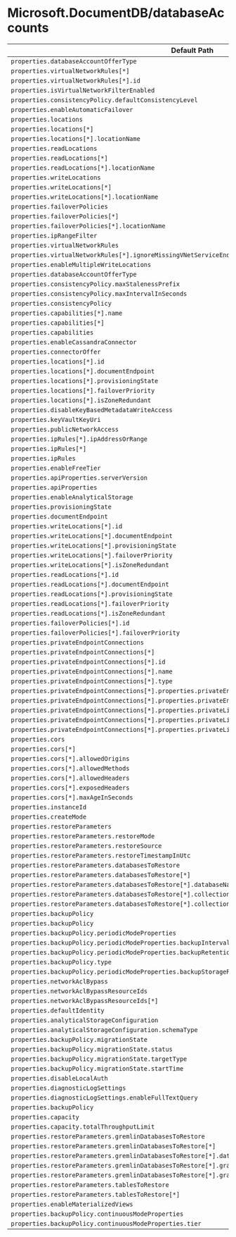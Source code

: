 # Microsoft.DocumentDB/databaseAccounts

| Default Path | Alias |
|---|---|
| `properties.databaseAccountOfferType` | `Microsoft.DocumentDB/databaseAccounts/sku.name` |
| `properties.virtualNetworkRules[*]` | `Microsoft.DocumentDB/databaseAccounts/virtualNetworkRules[*]` |
| `properties.virtualNetworkRules[*].id` | `Microsoft.DocumentDB/databaseAccounts/virtualNetworkRules[*].id` |
| `properties.isVirtualNetworkFilterEnabled` | `Microsoft.DocumentDB/databaseAccounts/isVirtualNetworkFilterEnabled` |
| `properties.consistencyPolicy.defaultConsistencyLevel` | `Microsoft.DocumentDB/databaseAccounts/consistencyPolicy.defaultConsistencyLevel` |
| `properties.enableAutomaticFailover` | `Microsoft.DocumentDB/databaseAccounts/enableAutomaticFailover` |
| `properties.locations` | `Microsoft.DocumentDB/databaseAccounts/Locations` |
| `properties.locations[*]` | `Microsoft.DocumentDB/databaseAccounts/Locations[*]` |
| `properties.locations[*].locationName` | `Microsoft.DocumentDB/databaseAccounts/Locations[*].locationName` |
| `properties.readLocations` | `Microsoft.DocumentDB/databaseAccounts/readLocations` |
| `properties.readLocations[*]` | `Microsoft.DocumentDB/databaseAccounts/readLocations[*]` |
| `properties.readLocations[*].locationName` | `Microsoft.DocumentDB/databaseAccounts/readLocations[*].locationName` |
| `properties.writeLocations` | `Microsoft.DocumentDB/databaseAccounts/writeLocations` |
| `properties.writeLocations[*]` | `Microsoft.DocumentDB/databaseAccounts/writeLocations[*]` |
| `properties.writeLocations[*].locationName` | `Microsoft.DocumentDB/databaseAccounts/writeLocations[*].locationName` |
| `properties.failoverPolicies` | `Microsoft.DocumentDB/databaseAccounts/failoverPolicies` |
| `properties.failoverPolicies[*]` | `Microsoft.DocumentDB/databaseAccounts/failoverPolicies[*]` |
| `properties.failoverPolicies[*].locationName` | `Microsoft.DocumentDB/databaseAccounts/failoverPolicies[*].locationName` |
| `properties.ipRangeFilter` | `Microsoft.DocumentDB/databaseAccounts/ipRangeFilter` |
| `properties.virtualNetworkRules` | `Microsoft.DocumentDB/databaseAccounts/virtualNetworkRules` |
| `properties.virtualNetworkRules[*].ignoreMissingVNetServiceEndpoint` | `Microsoft.DocumentDB/databaseAccounts/virtualNetworkRules[*].ignoreMissingVNetServiceEndpoint` |
| `properties.enableMultipleWriteLocations` | `Microsoft.DocumentDB/databaseAccounts/enableMultipleWriteLocations` |
| `properties.databaseAccountOfferType` | `Microsoft.DocumentDB/databaseAccounts/databaseAccountOfferType` |
| `properties.consistencyPolicy.maxStalenessPrefix` | `Microsoft.DocumentDB/databaseAccounts/consistencyPolicy.maxStalenessPrefix` |
| `properties.consistencyPolicy.maxIntervalInSeconds` | `Microsoft.DocumentDB/databaseAccounts/consistencyPolicy.maxIntervalInSeconds` |
| `properties.consistencyPolicy` | `Microsoft.DocumentDB/databaseAccounts/consistencyPolicy` |
| `properties.capabilities[*].name` | `Microsoft.DocumentDB/databaseAccounts/capabilities[*].name` |
| `properties.capabilities[*]` | `Microsoft.DocumentDB/databaseAccounts/capabilities[*]` |
| `properties.capabilities` | `Microsoft.DocumentDB/databaseAccounts/capabilities` |
| `properties.enableCassandraConnector` | `Microsoft.DocumentDB/databaseAccounts/enableCassandraConnector` |
| `properties.connectorOffer` | `Microsoft.DocumentDB/databaseAccounts/connectorOffer` |
| `properties.locations[*].id` | `Microsoft.DocumentDB/databaseAccounts/locations[*].id` |
| `properties.locations[*].documentEndpoint` | `Microsoft.DocumentDB/databaseAccounts/locations[*].documentEndpoint` |
| `properties.locations[*].provisioningState` | `Microsoft.DocumentDB/databaseAccounts/locations[*].provisioningState` |
| `properties.locations[*].failoverPriority` | `Microsoft.DocumentDB/databaseAccounts/locations[*].failoverPriority` |
| `properties.locations[*].isZoneRedundant` | `Microsoft.DocumentDB/databaseAccounts/locations[*].isZoneRedundant` |
| `properties.disableKeyBasedMetadataWriteAccess` | `Microsoft.DocumentDB/databaseAccounts/disableKeyBasedMetadataWriteAccess` |
| `properties.keyVaultKeyUri` | `Microsoft.DocumentDB/databaseAccounts/keyVaultKeyUri` |
| `properties.publicNetworkAccess` | `Microsoft.DocumentDB/databaseAccounts/publicNetworkAccess` |
| `properties.ipRules[*].ipAddressOrRange` | `Microsoft.DocumentDB/databaseAccounts/ipRules[*].ipAddressOrRange` |
| `properties.ipRules[*]` | `Microsoft.DocumentDB/databaseAccounts/ipRules[*]` |
| `properties.ipRules` | `Microsoft.DocumentDB/databaseAccounts/ipRules` |
| `properties.enableFreeTier` | `Microsoft.DocumentDB/databaseAccounts/enableFreeTier` |
| `properties.apiProperties.serverVersion` | `Microsoft.DocumentDB/databaseAccounts/apiProperties.serverVersion` |
| `properties.apiProperties` | `Microsoft.DocumentDB/databaseAccounts/apiProperties` |
| `properties.enableAnalyticalStorage` | `Microsoft.DocumentDB/databaseAccounts/enableAnalyticalStorage` |
| `properties.provisioningState` | `Microsoft.DocumentDB/databaseAccounts/provisioningState` |
| `properties.documentEndpoint` | `Microsoft.DocumentDB/databaseAccounts/documentEndpoint` |
| `properties.writeLocations[*].id` | `Microsoft.DocumentDB/databaseAccounts/writeLocations[*].id` |
| `properties.writeLocations[*].documentEndpoint` | `Microsoft.DocumentDB/databaseAccounts/writeLocations[*].documentEndpoint` |
| `properties.writeLocations[*].provisioningState` | `Microsoft.DocumentDB/databaseAccounts/writeLocations[*].provisioningState` |
| `properties.writeLocations[*].failoverPriority` | `Microsoft.DocumentDB/databaseAccounts/writeLocations[*].failoverPriority` |
| `properties.writeLocations[*].isZoneRedundant` | `Microsoft.DocumentDB/databaseAccounts/writeLocations[*].isZoneRedundant` |
| `properties.readLocations[*].id` | `Microsoft.DocumentDB/databaseAccounts/readLocations[*].id` |
| `properties.readLocations[*].documentEndpoint` | `Microsoft.DocumentDB/databaseAccounts/readLocations[*].documentEndpoint` |
| `properties.readLocations[*].provisioningState` | `Microsoft.DocumentDB/databaseAccounts/readLocations[*].provisioningState` |
| `properties.readLocations[*].failoverPriority` | `Microsoft.DocumentDB/databaseAccounts/readLocations[*].failoverPriority` |
| `properties.readLocations[*].isZoneRedundant` | `Microsoft.DocumentDB/databaseAccounts/readLocations[*].isZoneRedundant` |
| `properties.failoverPolicies[*].id` | `Microsoft.DocumentDB/databaseAccounts/failoverPolicies[*].id` |
| `properties.failoverPolicies[*].failoverPriority` | `Microsoft.DocumentDB/databaseAccounts/failoverPolicies[*].failoverPriority` |
| `properties.privateEndpointConnections` | `Microsoft.DocumentDB/databaseAccounts/privateEndpointConnections` |
| `properties.privateEndpointConnections[*]` | `Microsoft.DocumentDB/databaseAccounts/privateEndpointConnections[*]` |
| `properties.privateEndpointConnections[*].id` | `Microsoft.DocumentDB/databaseAccounts/privateEndpointConnections[*].id` |
| `properties.privateEndpointConnections[*].name` | `Microsoft.DocumentDB/databaseAccounts/privateEndpointConnections[*].name` |
| `properties.privateEndpointConnections[*].type` | `Microsoft.DocumentDB/databaseAccounts/privateEndpointConnections[*].type` |
| `properties.privateEndpointConnections[*].properties.privateEndpoint` | `Microsoft.DocumentDB/databaseAccounts/privateEndpointConnections[*].privateEndpoint` |
| `properties.privateEndpointConnections[*].properties.privateEndpoint.id` | `Microsoft.DocumentDB/databaseAccounts/privateEndpointConnections[*].privateEndpoint.id` |
| `properties.privateEndpointConnections[*].properties.privateLinkServiceConnectionState` | `Microsoft.DocumentDB/databaseAccounts/privateEndpointConnections[*].privateLinkServiceConnectionState` |
| `properties.privateEndpointConnections[*].properties.privateLinkServiceConnectionState.status` | `Microsoft.DocumentDB/databaseAccounts/privateEndpointConnections[*].privateLinkServiceConnectionState.status` |
| `properties.privateEndpointConnections[*].properties.privateLinkServiceConnectionState.actionsRequired` | `Microsoft.DocumentDB/databaseAccounts/privateEndpointConnections[*].privateLinkServiceConnectionState.actionsRequired` |
| `properties.cors` | `Microsoft.DocumentDB/databaseAccounts/cors` |
| `properties.cors[*]` | `Microsoft.DocumentDB/databaseAccounts/cors[*]` |
| `properties.cors[*].allowedOrigins` | `Microsoft.DocumentDB/databaseAccounts/cors[*].allowedOrigins` |
| `properties.cors[*].allowedMethods` | `Microsoft.DocumentDB/databaseAccounts/cors[*].allowedMethods` |
| `properties.cors[*].allowedHeaders` | `Microsoft.DocumentDB/databaseAccounts/cors[*].allowedHeaders` |
| `properties.cors[*].exposedHeaders` | `Microsoft.DocumentDB/databaseAccounts/cors[*].exposedHeaders` |
| `properties.cors[*].maxAgeInSeconds` | `Microsoft.DocumentDB/databaseAccounts/cors[*].maxAgeInSeconds` |
| `properties.instanceId` | `Microsoft.DocumentDB/databaseAccounts/instanceId` |
| `properties.createMode` | `Microsoft.DocumentDB/databaseAccounts/createMode` |
| `properties.restoreParameters` | `Microsoft.DocumentDB/databaseAccounts/restoreParameters` |
| `properties.restoreParameters.restoreMode` | `Microsoft.DocumentDB/databaseAccounts/restoreParameters.restoreMode` |
| `properties.restoreParameters.restoreSource` | `Microsoft.DocumentDB/databaseAccounts/restoreParameters.restoreSource` |
| `properties.restoreParameters.restoreTimestampInUtc` | `Microsoft.DocumentDB/databaseAccounts/restoreParameters.restoreTimestampInUtc` |
| `properties.restoreParameters.databasesToRestore` | `Microsoft.DocumentDB/databaseAccounts/restoreParameters.databasesToRestore` |
| `properties.restoreParameters.databasesToRestore[*]` | `Microsoft.DocumentDB/databaseAccounts/restoreParameters.databasesToRestore[*]` |
| `properties.restoreParameters.databasesToRestore[*].databaseName` | `Microsoft.DocumentDB/databaseAccounts/restoreParameters.databasesToRestore[*].databaseName` |
| `properties.restoreParameters.databasesToRestore[*].collectionNames` | `Microsoft.DocumentDB/databaseAccounts/restoreParameters.databasesToRestore[*].collectionNames` |
| `properties.restoreParameters.databasesToRestore[*].collectionNames[*]` | `Microsoft.DocumentDB/databaseAccounts/restoreParameters.databasesToRestore[*].collectionNames[*]` |
| `properties.backupPolicy` | `Microsoft.DocumentDB/databaseAccounts/backupPolicy.Periodic` |
| `properties.backupPolicy` | `Microsoft.DocumentDB/databaseAccounts/backupPolicy` |
| `properties.backupPolicy.periodicModeProperties` | `Microsoft.DocumentDB/databaseAccounts/backupPolicy.Periodic.periodicModeProperties` |
| `properties.backupPolicy.periodicModeProperties.backupIntervalInMinutes` | `Microsoft.DocumentDB/databaseAccounts/backupPolicy.Periodic.periodicModeProperties.backupIntervalInMinutes` |
| `properties.backupPolicy.periodicModeProperties.backupRetentionIntervalInHours` | `Microsoft.DocumentDB/databaseAccounts/backupPolicy.Periodic.periodicModeProperties.backupRetentionIntervalInHours` |
| `properties.backupPolicy.type` | `Microsoft.DocumentDB/databaseAccounts/backupPolicy.type` |
| `properties.backupPolicy.periodicModeProperties.backupStorageRedundancy` | `Microsoft.DocumentDB/databaseAccounts/backupPolicy.Periodic.periodicModeProperties.backupStorageRedundancy` |
| `properties.networkAclBypass` | `Microsoft.DocumentDB/databaseAccounts/networkAclBypass` |
| `properties.networkAclBypassResourceIds` | `Microsoft.DocumentDB/databaseAccounts/networkAclBypassResourceIds` |
| `properties.networkAclBypassResourceIds[*]` | `Microsoft.DocumentDB/databaseAccounts/networkAclBypassResourceIds[*]` |
| `properties.defaultIdentity` | `Microsoft.DocumentDB/databaseAccounts/defaultIdentity` |
| `properties.analyticalStorageConfiguration` | `Microsoft.DocumentDB/databaseAccounts/analyticalStorageConfiguration` |
| `properties.analyticalStorageConfiguration.schemaType` | `Microsoft.DocumentDB/databaseAccounts/analyticalStorageConfiguration.schemaType` |
| `properties.backupPolicy.migrationState` | `Microsoft.DocumentDB/databaseAccounts/backupPolicy.migrationState` |
| `properties.backupPolicy.migrationState.status` | `Microsoft.DocumentDB/databaseAccounts/backupPolicy.migrationState.status` |
| `properties.backupPolicy.migrationState.targetType` | `Microsoft.DocumentDB/databaseAccounts/backupPolicy.migrationState.targetType` |
| `properties.backupPolicy.migrationState.startTime` | `Microsoft.DocumentDB/databaseAccounts/backupPolicy.migrationState.startTime` |
| `properties.disableLocalAuth` | `Microsoft.DocumentDB/databaseAccounts/disableLocalAuth` |
| `properties.diagnosticLogSettings` | `Microsoft.DocumentDB/databaseAccounts/diagnosticLogSettings` |
| `properties.diagnosticLogSettings.enableFullTextQuery` | `Microsoft.DocumentDB/databaseAccounts/diagnosticLogSettings.enableFullTextQuery` |
| `properties.backupPolicy` | `Microsoft.DocumentDB/databaseAccounts/backupPolicy.Continuous` |
| `properties.capacity` | `Microsoft.DocumentDB/databaseAccounts/capacity` |
| `properties.capacity.totalThroughputLimit` | `Microsoft.DocumentDB/databaseAccounts/capacity.totalThroughputLimit` |
| `properties.restoreParameters.gremlinDatabasesToRestore` | `Microsoft.DocumentDB/databaseAccounts/restoreParameters.gremlinDatabasesToRestore` |
| `properties.restoreParameters.gremlinDatabasesToRestore[*]` | `Microsoft.DocumentDB/databaseAccounts/restoreParameters.gremlinDatabasesToRestore[*]` |
| `properties.restoreParameters.gremlinDatabasesToRestore[*].databaseName` | `Microsoft.DocumentDB/databaseAccounts/restoreParameters.gremlinDatabasesToRestore[*].databaseName` |
| `properties.restoreParameters.gremlinDatabasesToRestore[*].graphNames` | `Microsoft.DocumentDB/databaseAccounts/restoreParameters.gremlinDatabasesToRestore[*].graphNames` |
| `properties.restoreParameters.gremlinDatabasesToRestore[*].graphNames[*]` | `Microsoft.DocumentDB/databaseAccounts/restoreParameters.gremlinDatabasesToRestore[*].graphNames[*]` |
| `properties.restoreParameters.tablesToRestore` | `Microsoft.DocumentDB/databaseAccounts/restoreParameters.tablesToRestore` |
| `properties.restoreParameters.tablesToRestore[*]` | `Microsoft.DocumentDB/databaseAccounts/restoreParameters.tablesToRestore[*]` |
| `properties.enableMaterializedViews` | `Microsoft.DocumentDB/databaseAccounts/enableMaterializedViews` |
| `properties.backupPolicy.continuousModeProperties` | `Microsoft.DocumentDB/databaseAccounts/backupPolicy.Continuous.continuousModeProperties` |
| `properties.backupPolicy.continuousModeProperties.tier` | `Microsoft.DocumentDB/databaseAccounts/backupPolicy.Continuous.continuousModeProperties.tier` |

